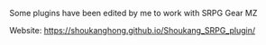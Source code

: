 Some plugins have been edited by me to work with SRPG Gear MZ

Website: https://shoukanghong.github.io/Shoukang_SRPG_plugin/
